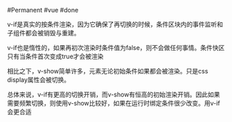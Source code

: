 #Permanent #vue #done 

v-if是真实的按条件渲染，因为它确保了再切换的时候，条件区块内的事件监听和子组件都会被销毁与重建。

v-if也是惰性的，如果再初次渲染时条件值为false，则不会做任何事情。条件快区只有当条件首次变成true才会被渲染

相比之下，v-show简单许多，元素无论初始条件如果都会被渲染。只是css display属性会被切换。

总体来说，v-if有更高的切换开销，而v-show有恒高的初始渲染开销。因此如果需要频繁切换，则使用v-show比较好，如果在运行时绑定条件很少改变。用v-if会更合适